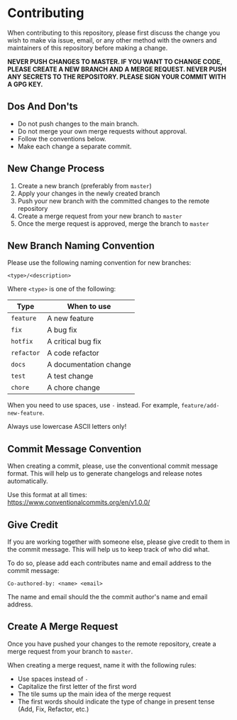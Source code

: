 # Contributing

When contributing to this repository, please first discuss the change you wish to make via issue, email, or any other method with the owners and maintainers of this repository before making a change.

**NEVER PUSH CHANGES TO MASTER. IF YOU WANT TO CHANGE CODE, PLEASE CREATE A NEW BRANCH AND A MERGE REQUEST. NEVER PUSH ANY SECRETS TO THE REPOSITORY. PLEASE SIGN YOUR COMMIT WITH A GPG KEY.**

## Dos And Don'ts

- Do not push changes to the main branch.
- Do not merge your own merge requests without approval.
- Follow the conventions below.
- Make each change a separate commit.

## New Change Process

1. Create a new branch (preferably from `master`)
2. Apply your changes in the newly created branch
3. Push your new branch with the committed changes to the remote repository
4. Create a merge request from your new branch to `master`
5. Once the merge request is approved, merge the branch to `master`

## New Branch Naming Convention

Please use the following naming convention for new branches:

`<type>/<description>`

Where `<type>` is one of the following:

| Type       | When to use            |
| ---------- | ---------------------- |
| `feature`  | A new feature          |
| `fix`      | A bug fix              |
| `hotfix`   | A critical bug fix     |
| `refactor` | A code refactor        |
| `docs`     | A documentation change |
| `test`     | A test change          |
| `chore`    | A chore change         |

When you need to use spaces, use `-` instead. For example, `feature/add-new-feature`.

Always use lowercase ASCII letters only!

## Commit Message Convention

When creating a commit, please, use the conventional commit message format. This will help us to generate changelogs and release notes automatically.

Use this format at all times: https://www.conventionalcommits.org/en/v1.0.0/

## Give Credit

If you are working together with someone else, please give credit to them in the commit message. This will help us to keep track of who did what.

To do so, please add each contributes name and email address to the commit message:

```text
Co-authored-by: <name> <email>
```

The name and email should the the commit author's name and email address.

## Create A Merge Request

Once you have pushed your changes to the remote repository, create a merge request from your branch to `master`.

When creating a merge request, name it with the following rules:

- Use spaces instead of `-`
- Capitalize the first letter of the first word
- The tile sums up the main idea of the merge request
- The first words should indicate the type of change in present tense (Add, Fix, Refactor, etc.)
